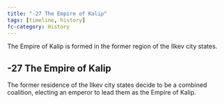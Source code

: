 ```yaml
---
title: "-27 The Empire of Kalip"
tags: [timeline, history]
fc-category: History
---
```

<span class='ob-timelines'
	data-date='-27-00-00-00'
	data-title='The Empire of Kalip'
	data-class='orange'>The Empire of Kalip is formed in the former region of the Ilkev city states.</span>
## -27 The Empire of Kalip
The former residence of the Ilkev city states decide to be a combined coalition, electing an emperor to lead them as the Empire of Kalip.
